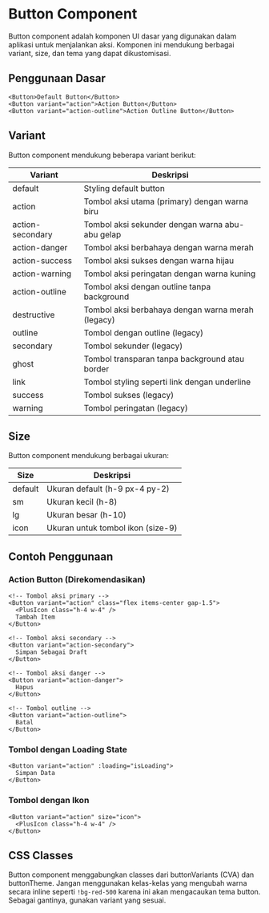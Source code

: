 # Button Component

Button component adalah komponen UI dasar yang digunakan dalam aplikasi untuk menjalankan aksi. Komponen ini mendukung berbagai variant, size, dan tema yang dapat dikustomisasi.

## Penggunaan Dasar

```vue
<Button>Default Button</Button>
<Button variant="action">Action Button</Button>
<Button variant="action-outline">Action Outline Button</Button>
```

## Variant

Button component mendukung beberapa variant berikut:

| Variant           | Deskripsi                                                   |
|-------------------|-------------------------------------------------------------|
| default           | Styling default button                                      |
| action            | Tombol aksi utama (primary) dengan warna biru               |
| action-secondary  | Tombol aksi sekunder dengan warna abu-abu gelap             |
| action-danger     | Tombol aksi berbahaya dengan warna merah                    |
| action-success    | Tombol aksi sukses dengan warna hijau                       |
| action-warning    | Tombol aksi peringatan dengan warna kuning                  |
| action-outline    | Tombol aksi dengan outline tanpa background                 |
| destructive       | Tombol aksi berbahaya dengan warna merah (legacy)           |
| outline           | Tombol dengan outline (legacy)                              |
| secondary         | Tombol sekunder (legacy)                                    |
| ghost             | Tombol transparan tanpa background atau border              |
| link              | Tombol styling seperti link dengan underline                |
| success           | Tombol sukses (legacy)                                      |
| warning           | Tombol peringatan (legacy)                                  |

## Size

Button component mendukung berbagai ukuran:

| Size              | Deskripsi                                                   |
|-------------------|-------------------------------------------------------------|
| default           | Ukuran default (h-9 px-4 py-2)                              |
| sm                | Ukuran kecil (h-8)                                          |
| lg                | Ukuran besar (h-10)                                         |
| icon              | Ukuran untuk tombol ikon (size-9)                           |

## Contoh Penggunaan

### Action Button (Direkomendasikan)

```vue
<!-- Tombol aksi primary -->
<Button variant="action" class="flex items-center gap-1.5">
  <PlusIcon class="h-4 w-4" />
  Tambah Item
</Button>

<!-- Tombol aksi secondary -->
<Button variant="action-secondary">
  Simpan Sebagai Draft
</Button>

<!-- Tombol aksi danger -->
<Button variant="action-danger">
  Hapus
</Button>

<!-- Tombol outline -->
<Button variant="action-outline">
  Batal
</Button>
```

### Tombol dengan Loading State

```vue
<Button variant="action" :loading="isLoading">
  Simpan Data
</Button>
```

### Tombol dengan Ikon

```vue
<Button variant="action" size="icon">
  <PlusIcon class="h-4 w-4" />
</Button>
```

## CSS Classes

Button component menggabungkan classes dari buttonVariants (CVA) dan buttonTheme. Jangan menggunakan kelas-kelas yang mengubah warna secara inline seperti `!bg-red-500` karena ini akan mengacaukan tema button. Sebagai gantinya, gunakan variant yang sesuai. 